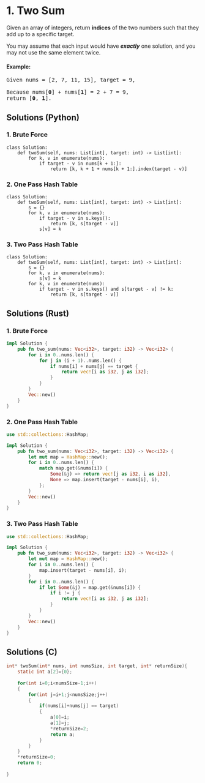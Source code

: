 # 1. Two Sum
Given an array of integers, return **indices** of the two numbers such that they add up to a specific target.

You may assume that each input would have ***exactly*** one solution, and you may not use the same element twice.

#### Example:
<pre>
Given nums = [2, 7, 11, 15], target = 9,

Because nums[<strong>0</strong>] + nums[<strong>1</strong>] = 2 + 7 = 9,
return [<strong>0</strong>, <strong>1</strong>].
</pre>

## Solutions (Python)

### 1. Brute Force
```Python3
class Solution:
    def twoSum(self, nums: List[int], target: int) -> List[int]:
        for k, v in enumerate(nums):
            if target - v in nums[k + 1:]:
                return [k, k + 1 + nums[k + 1:].index(target - v)]
```

### 2. One Pass Hash Table
```Python3
class Solution:
    def twoSum(self, nums: List[int], target: int) -> List[int]:
        s = {}
        for k, v in enumerate(nums):
            if target - v in s.keys():
                return [k, s[target - v]]
            s[v] = k
```

### 3. Two Pass Hash Table
```Python3
class Solution:
    def twoSum(self, nums: List[int], target: int) -> List[int]:
        s = {}
        for k, v in enumerate(nums):
            s[v] = k
        for k, v in enumerate(nums):
            if target - v in s.keys() and s[target - v] != k:
                return [k, s[target - v]]
```

## Solutions (Rust)

### 1. Brute Force
```Rust
impl Solution {
    pub fn two_sum(nums: Vec<i32>, target: i32) -> Vec<i32> {
        for i in 0..nums.len() {
            for j in (i + 1)..nums.len() {
                if nums[i] + nums[j] == target {
                    return vec![i as i32, j as i32];
                }
            }
        }
        Vec::new()
    }
}
```

### 2. One Pass Hash Table
```Rust
use std::collections::HashMap;

impl Solution {
    pub fn two_sum(nums: Vec<i32>, target: i32) -> Vec<i32> {
        let mut map = HashMap::new();
        for i in 0..nums.len() {
            match map.get(&nums[i]) {
                Some(&j) => return vec![j as i32, i as i32],
                None => map.insert(target - nums[i], i),
            };
        }
        Vec::new()
    }
}
```

### 3. Two Pass Hash Table
```Rust
use std::collections::HashMap;

impl Solution {
    pub fn two_sum(nums: Vec<i32>, target: i32) -> Vec<i32> {
        let mut map = HashMap::new();
        for i in 0..nums.len() {
            map.insert(target - nums[i], i);
        }
        for i in 0..nums.len() {
            if let Some(&j) = map.get(&nums[i]) {
                if i != j {
                    return vec![i as i32, j as i32];
                }
            }
        }
        Vec::new()
    }
}
```

## Solutions (C)
```C
int* twoSum(int* nums, int numsSize, int target, int* returnSize){
    static int a[2]={0};
    
    for(int i=0;i<numsSize-1;i++)
    {
        for(int j=i+1;j<numsSize;j++)
        {
            if(nums[i]+nums[j] == target)
            {
                a[0]=i;
                a[1]=j;
                *returnSize=2;
                return a;       
            }
        }
    }
    *returnSize=0;
    return 0;
  
}
```

